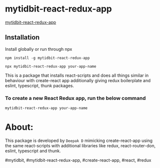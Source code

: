 # mytidbit-react-redux-app

[mytidbit-react-redux-app](https://www.npmjs.com/package/mytidbit-react-redux-app)

## Installation

Install globally or run through npx

``` npm install -g mytidbit-react-redux-app ```


 ``` npx mytidbit-react-redux-app your-app-name ```

This is a package that installs react-scripts and does all things similar in behaviour with create-react app additionally giving redux boilerplate and eslint, typescript, thunk packages.

### To create a new React Redux app,  run the below command

```mytidbit-react-redux-app your-app-name```

# About:

This package is developed by ```Deepak D``` mimicking create-react-app using the same react-scripts with additional libraries like redux, react-router-don, eslint, typescript and thunk.


#mytidbit, #mytidbit-react-redux-app, #create-react-app, #react, #redux
